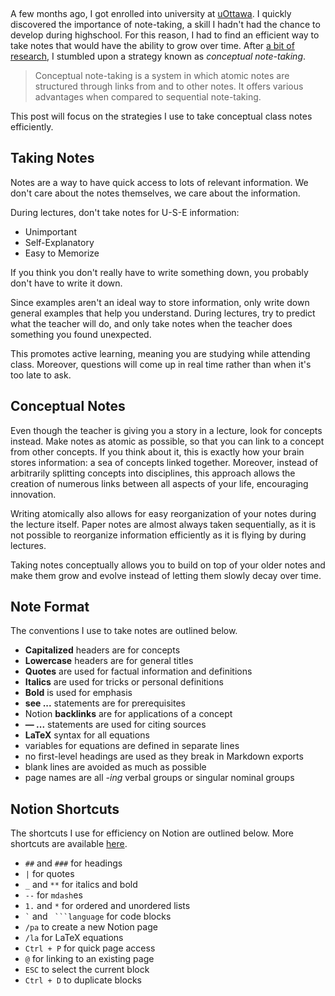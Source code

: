 &nbsp;

A few months ago, I got enrolled into university at [uOttawa](https://www2.uottawa.ca/en). I quickly discovered the importance of note-taking, a skill I hadn't had the chance to develop during highschool. For this reason, I had to find an efficient way to take notes that would have the ability to grow over time. After [a bit of research](https://www.youtube.com/watch?v=MYJsGksojms), I stumbled upon a strategy known as _conceptual note-taking_.

> Conceptual note-taking is a system in which atomic notes are structured through links from and to other notes. It offers various advantages when compared to sequential note-taking.

This post will focus on the strategies I use to take conceptual class notes efficiently.

## Taking Notes

Notes are a way to have quick access to lots of relevant information. We don't care about the notes themselves, we care about the information.

During lectures, don't take notes for U-S-E information:

- Unimportant
- Self-Explanatory
- Easy to Memorize

If you think you don't really have to write something down, you probably don't have to write it down.

Since examples aren't an ideal way to store information, only write down general examples that help you understand. During lectures, try to predict what the teacher will do, and only take notes when the teacher does something you found unexpected.

This promotes active learning, meaning you are studying while attending class. Moreover, questions will come up in real time rather than when it's too late to ask.

## Conceptual Notes

Even though the teacher is giving you a story in a lecture, look for concepts instead. Make notes as atomic as possible, so that you can link to a concept from other concepts. If you think about it, this is exactly how your brain stores information: a sea of concepts linked together. Moreover, instead of arbitrarily splitting concepts into disciplines, this approach allows the creation of numerous links between all aspects of your life, encouraging innovation.

Writing atomically also allows for easy reorganization of your notes during the lecture itself. Paper notes are almost always taken sequentially, as it is not possible to reorganize information efficiently as it is flying by during lectures.

Taking notes conceptually allows you to build on top of your older notes and make them grow and evolve instead of letting them slowly decay over time.

## Note Format

The conventions I use to take notes are outlined below.

- **Capitalized** headers are for concepts
- **Lowercase** headers are for general titles
- **Quotes** are used for factual information and definitions
- **Italics** are used for tricks or personal definitions
- **Bold** is used for emphasis
- **see ...** statements are for prerequisites
- Notion **backlinks** are for applications of a concept
- **&mdash; ...** statements are used for citing sources
- **LaTeX** syntax for all equations
- variables for equations are defined in separate lines
- no first-level headings are used as they break in Markdown exports
- blank lines are avoided as much as possible
- page names are all _-ing_ verbal groups or singular nominal groups

## Notion Shortcuts

The shortcuts I use for efficiency on Notion are outlined below. More shortcuts are available [here](https://www.notion.so/help/keyboard-shortcuts).

- `##` and `###` for headings
- `|` for quotes
- `_` and `**` for italics and bold
- `--` for `mdash`es
- `1.` and `*` for ordered and unordered lists
- `` ` `` and ` ```language` for code blocks
- `/pa` to create a new Notion page
- `/la` for LaTeX equations
- `Ctrl + P` for quick page access
- `@` for linking to an existing page
- `ESC` to select the current block
- `Ctrl + D` to duplicate blocks
